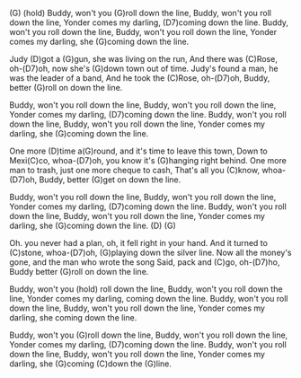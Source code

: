 (G)                       (hold)
Buddy, won't you (G)roll down the line, Buddy, won't you roll down the line,
Yonder comes my darling, (D7)coming down the line.
Buddy, won't you roll down the line, Buddy, won't you roll down the line,
Yonder comes my darling,  she (G)coming down the line.

Judy (D)got a (G)gun, she was living on the run,
And there was (C)Rose, oh-(D7)oh, now she's (G)down town out of time.
Judy's found a man, he was the leader of a band,
And he took the (C)Rose, oh-(D7)oh, Buddy, better (G)roll on down the line.

Buddy, won't you roll down the line, Buddy, won't you roll down the line,
Yonder comes my darling, (D7)coming down the line.
Buddy, won't you roll down the line, Buddy, won't you roll down the line,
Yonder comes my darling, she (G)coming down the line.

One more (D)time a(G)round, and it's time to leave this town,
Down to Mexi(C)co, whoa-(D7)oh, you know it's (G)hanging right behind.
One more man to trash, just one more cheque to cash,
That's all you (C)know, whoa-(D7)oh, Buddy, better (G)get on down the line.

Buddy, won't you roll down the line, Buddy, won't you roll down the line,
Yonder comes my darling, (D7)coming down the line.
Buddy, won't you roll down the line, Buddy, won't you roll down the line,
Yonder comes my darling, she (G)coming down the line.       (D)          (G)

Oh. you never had a plan, oh, it fell right in your hand.
And it turned to (C)stone, whoa-(D7)oh, (G)playing down the silver line.
Now all the money's gone, and the man who wrote the song
Said, pack and (C)go, oh-(D7)ho, Buddy better (G)roll on down the line. 

Buddy, won't you (hold) roll down the line, Buddy, won't you roll down the line,
Yonder comes my darling, coming down the line.
Buddy, won't you roll down the line, Buddy, won't you roll down the line,
Yonder comes my darling, she coming down the line.

Buddy, won't you (G)roll down the line, Buddy, won't you roll down the line,
Yonder comes my darling, (D7)coming down the line.
Buddy, won't you roll down the line, Buddy, won't you roll down the line,
Yonder comes my darling, she (G)coming (C)down the (G)line.
